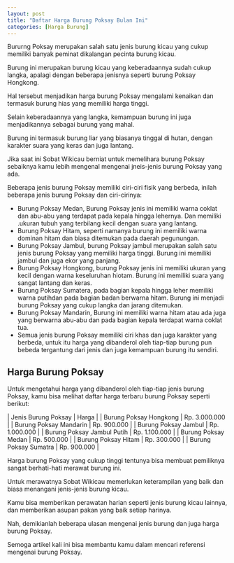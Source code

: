 ```yaml
---
layout: post
title: "Daftar Harga Burung Poksay Bulan Ini"
categories: [Harga Burung]
---
```


Bururng Poksay merupakan salah satu jenis burung kicau yang cukup memiliki banyak peminat dikalangan pecinta burung kicau.

Burung ini merupakan burung kicau yang keberadaannya sudah cukup langka, apalagi dengan beberapa jenisnya seperti burung Poksay Hongkong.

Hal tersebut menjadikan harga burung Poksay mengalami kenaikan dan termasuk burung hias yang memiliki harga tinggi.

Selain keberadaannya yang langka, kemampuan burung ini juga menjadikannya sebagai burung yang mahal.

Burung ini termasuk burung liar yang biasanya tinggal di hutan, dengan karakter suara yang keras dan juga lantang.

Jika saat ini Sobat Wikicau berniat untuk memelihara burung Poksay sebaiknya kamu lebih mengenal mengenai jneis-jenis burung Poksay yang ada.

Beberapa jenis burung Poksay memiliki ciri-ciri fisik yang berbeda, inilah beberapa jenis burung Poksay dan ciri-cirinya:

- Burung Poksay Medan, Burung Poksay jenis ini memiliki warna coklat dan abu-abu yang terdapat pada kepala hingga lehernya. Dan memiliki .ukuran tubuh yang terbilang kecil dengan suara yang lantang.
- Burung Poksay Hitam, seperti namanya burung ini memiliki warna dominan hitam dan biasa ditemukan pada daerah pegunungan.
- Burung Poksay Jambul, burung Poksay jambul merupakan salah satu jenis burung Poksay yang memiliki harga tinggi. Burung ini memiliki jambul dan juga ekor yang panjang.
- Burung Poksay Hongkong, burung Poksay jenis ini memiliki ukuran yang kecil dengan warna keseluruhan hiotam. Burung ini memiliki suara yang sangat lantang dan keras.
- Burung Poksay Sumatera, pada bagian kepala hingga leher memiliki warna putihdan pada bagian badan berwarna hitam. Burung ini menjadi burung Poksay yang cukup langka dan jarang ditemukan.
- Burung Poksay Mandarin, Burung ini memiliki warna hitam atau ada juga yang berwarna abu-abu dan pada bagian kepala terdapat warna coklat tua.
- Semua jenis burung Poksay memiliki ciri khas dan juga karakter yang berbeda, untuk itu harga yang dibanderol oleh tiap-tiap burung pun bebeda tergantung dari jenis dan juga kemampuan burung itu sendiri.

## Harga Burung Poksay

Untuk mengetahui harga yang dibanderol oleh tiap-tiap jenis burung Poksay, kamu bisa melihat daftar harga terbaru burung Poksay seperti berikut:

| Jenis Burung Poksay | Harga |
| Burung Poksay Hongkong | Rp. 3.000.000 |
| Burung Poksay Mandarin | Rp. 900.000 |
| Burung Poksay Jambul | Rp. 1.000.000 |
| Burung Poksay Jambul Putih | Rp. 1.100.000 |
| Burung Poksay Medan | Rp. 500.000 |
| Burung Poksay Hitam | Rp. 300.000 |
| Burung Poksay Sumatra | Rp. 900.000 |

Harga burung Poksay yang cukup tinggi tentunya bisa membuat pemiliknya sangat berhati-hati merawat burung ini.

Untuk merawatnya Sobat Wikicau memerlukan keterampilan yang baik dan biasa menangani jenis-jenis burung kicau.

Kamu bisa memberikan perawatan harian seperti jenis burung kicau lainnya, dan memberikan asupan pakan yang baik setiap harinya.

Nah, demikianlah beberapa ulasan mengenai jenis burung dan juga harga burung Poksay.

Semoga artikel kali ini bisa membantu kamu dalam mencari referensi mengenai burung Poksay.